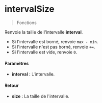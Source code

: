 # intervalSize
> Fonctions

Renvoie la taille de l'intervalle **interval**.

- Si l'intervalle est borné, renvoie `max - min`.
- Si l'intervalle n'est pas borné, renvoie `+∞`.
- Si l'intervalle est vide, renvoie `0`.

#### Paramètres

- **interval** : L'intervalle.

#### Retour

- **size** : La taille de l'intervalle.



